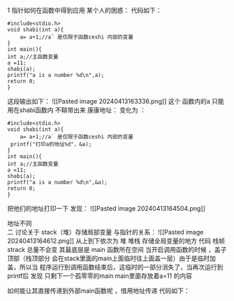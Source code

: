 1 指针如何在函数中得到应用
某个人的困惑：
代码如下：
```
#include<stdio.h>
void shabi(int a){
    a= a+1;//a` 是仅限于函数ceshi 内部的变量
}
int main(){
int a;//主函数变量
a =11;
shabi(a);
printf("a is a number %d\n",a);
return 0;
}
```
这段输出如下：
![[Pasted image 20240413163336.png]]
这个 函数内的a 只能用在shabi函数内  不鞥带出来
康康地址：
变化为 ：
```
#include<stdio.h>
void shabi(int a){
    a= a+1;//a` 是仅限于函数ceshi 内部的变量
 printf("打印a的地址%d"，&a);
}
int main(){
int a;//主函数变量
a =11;
shabi(a);
printf("a is a number %d\n",&a);
return 0;
}

```
把他们的地址打印一下 发现：
![[Pasted image 20240413164504.png]]

地址不同   
 二 讨论关于 stack（堆）存储局部变量 与指针的关系：
 ![[Pasted image 20240413164612.png]]
 从上到下依次为  堆  堆栈  存储全局变量的地方  代码 
 栈帧 strack 总量不会变 其最底层是 main 函数所在空间
 当开启调用函数的时候 ，盖子顶部（栈顶部分 会在stack里面的main上面临时往上面盖一层）由于是临时加盖，所以当 程序运行到调用函数结束后，这临时的一部分消失了，当再次运行到printf后 发现 只剩下一个孤零零的main  main里面存放着a=11 的内容 

如何能让其直接传递到外部main函数呢 ，借用地址传递
代码如下：
